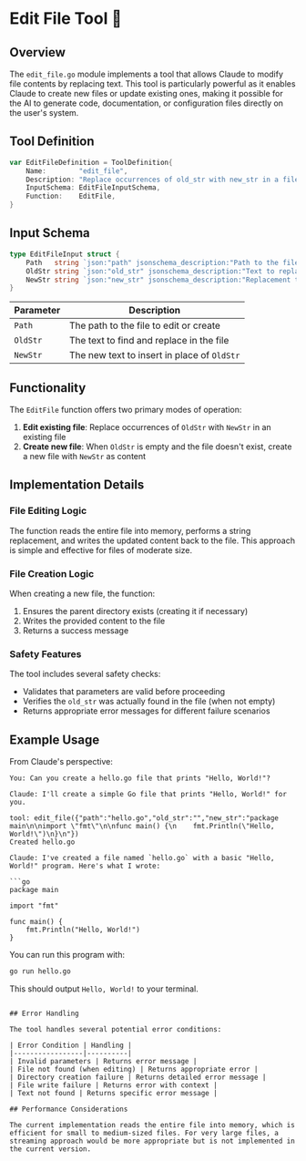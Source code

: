 # Edit File Tool 📝

## Overview

The `edit_file.go` module implements a tool that allows Claude to modify file contents by replacing text. This tool is particularly powerful as it enables Claude to create new files or update existing ones, making it possible for the AI to generate code, documentation, or configuration files directly on the user's system.

## Tool Definition

```go
var EditFileDefinition = ToolDefinition{
    Name:        "edit_file",
    Description: "Replace occurrences of old_str with new_str in a file, creating it if necessary.",
    InputSchema: EditFileInputSchema,
    Function:    EditFile,
}
```

## Input Schema

```go
type EditFileInput struct {
    Path   string `json:"path" jsonschema_description:"Path to the file."`
    OldStr string `json:"old_str" jsonschema_description:"Text to replace."`
    NewStr string `json:"new_str" jsonschema_description:"Replacement text."`
}
```

| Parameter | Description |
|-----------|-------------|
| `Path`    | The path to the file to edit or create |
| `OldStr`  | The text to find and replace in the file |
| `NewStr`  | The new text to insert in place of `OldStr` |

## Functionality

The `EditFile` function offers two primary modes of operation:

1. **Edit existing file**: Replace occurrences of `OldStr` with `NewStr` in an existing file
2. **Create new file**: When `OldStr` is empty and the file doesn't exist, create a new file with `NewStr` as content

## Implementation Details

### File Editing Logic

The function reads the entire file into memory, performs a string replacement, and writes the updated content back to the file. This approach is simple and effective for files of moderate size.

### File Creation Logic

When creating a new file, the function:
1. Ensures the parent directory exists (creating it if necessary)
2. Writes the provided content to the file
3. Returns a success message

### Safety Features

The tool includes several safety checks:
- Validates that parameters are valid before proceeding
- Verifies the `old_str` was actually found in the file (when not empty)
- Returns appropriate error messages for different failure scenarios

## Example Usage

From Claude's perspective:

```
You: Can you create a hello.go file that prints "Hello, World!"?

Claude: I'll create a simple Go file that prints "Hello, World!" for you.

tool: edit_file({"path":"hello.go","old_str":"","new_str":"package main\n\nimport \"fmt\"\n\nfunc main() {\n    fmt.Println(\"Hello, World!\")\n}\n"})
Created hello.go

Claude: I've created a file named `hello.go` with a basic "Hello, World!" program. Here's what I wrote:

```go
package main

import "fmt"

func main() {
    fmt.Println("Hello, World!")
}
```

You can run this program with:

```bash
go run hello.go
```

This should output `Hello, World!` to your terminal.
```

## Error Handling

The tool handles several potential error conditions:

| Error Condition | Handling |
|-----------------|----------|
| Invalid parameters | Returns error message |
| File not found (when editing) | Returns appropriate error |
| Directory creation failure | Returns detailed error message |
| File write failure | Returns error with context |
| Text not found | Returns specific error message |

## Performance Considerations

The current implementation reads the entire file into memory, which is efficient for small to medium-sized files. For very large files, a streaming approach would be more appropriate but is not implemented in the current version.